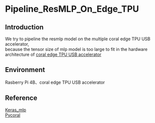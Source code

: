 # Pipeline_ResMLP_On_Edge_TPU  
## Introduction
We try to pipeline the resmlp model on the multiple coral edge TPU USB accelerator,     
because the tensor size of mlp model is too large to fit in the hardware architecture of [coral edge TPU USB accelerator](https://coral.ai/products/accelerator/) 
## Environment  
Rasberry Pi 4B、coral edge TPU USB accelerator  
## Reference
[Keras_mlp](https://github.com/leondgarse/keras_mlp#resmlp)  
[Pycoral](https://github.com/google-coral/pycoral/tree/master/examples)  
